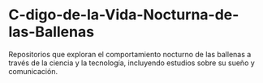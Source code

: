 # C-digo-de-la-Vida-Nocturna-de-las-Ballenas
Repositorios que exploran el comportamiento nocturno de las ballenas a través de la ciencia y la tecnología, incluyendo estudios sobre su sueño y comunicación.

